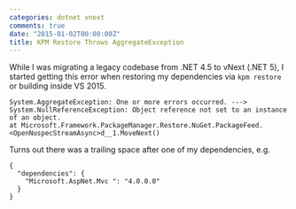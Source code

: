 ```yaml
---
categories: dotnet vnext
comments: true
date: "2015-01-02T00:00:00Z"
title: KPM Restore Throws AggregateException
---
```


While I was migrating a legacy codebase from .NET 4.5 to vNext (.NET 5), I started getting this error when restoring my dependencies via `kpm restore` or building inside VS 2015.

    System.AggregateException: One or more errors occurred. ---> System.NullReferenceException: Object reference not set to an instance of an object. 
    at Microsoft.Framework.PackageManager.Restore.NuGet.PackageFeed.<OpenNuspecStreamAsync>d__1.MoveNext()
    
    
Turns out there was a trailing space after one of my dependencies, e.g. 

    {
      "dependencies": {
        "Microsoft.AspNet.Mvc ": "4.0.0.0"
      }
    }
